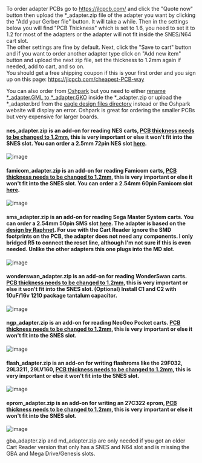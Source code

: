 To order adapter PCBs go to https://jlcpcb.com/ and click the "Quote now" button then upload the *_adapter.zip file of the adapter you want by clicking the "Add your Gerber file" button. It will take a while. Then in the settings below you will find "PCB Thickness" which is set to 1.6, you need to set it to 1.2 for most of the adapters or the adapter will not fit inside the SNES/N64 cart slot.    
The other settings are fine by default. Next, click the "Save to cart" button and if you want to order another adapter type click on "Add new item" button and upload the next zip file, set the thickness to 1.2mm again if needed, add to cart, and so on.     
You should get a free shipping coupon if this is your first order and you sign up on this page: https://jlcpcb.com/cheapest-PCB-way      

You can also order from [Oshpark](https://oshpark.com/) but you need to either [rename *_adapter.GML to *_adapter.GKO](https://www.dropbox.com/s/0rcvhalgeu11sf8/rename.jpg?dl=0) inside the *_adapter.zip or upload the *_adapter.brd from the [eagle design files directory](https://github.com/sanni/cartreader/tree/master/pcb/eagle%20design%20files) instead or the Oshpark website will display an error. Oshpark is great for ordering the smaller PCBs but very expensive for larger boards.   

#### nes_adapter.zip is an add-on for reading NES carts, [PCB thickness needs to be changed to 1.2mm](https://dl.dropboxusercontent.com/s/va1c72073cqfy90/pcb12.jpg?dl=1), this is very important or else it won't fit into the SNES slot. You can order a 2.5mm 72pin NES slot [here](https://www.aliexpress.com/item/32827561164.html).     

![image](https://dl.dropboxusercontent.com/s/z2atlcly642sewj/nes_adapter.png?dl=1)   

#### famicom_adapter.zip is an add-on for reading Famicom carts, [PCB thickness needs to be changed to 1.2mm](https://dl.dropboxusercontent.com/s/va1c72073cqfy90/pcb12.jpg?dl=1), this is very important or else it won't fit into the SNES slot. You can order a 2.54mm 60pin Famicom slot [here](https://www.aliexpress.com/item/32827561249.html).     

![image](https://dl.dropboxusercontent.com/s/w89ivzvuzk6hf5b/famicom_adapter.png?dl=1)   

#### sms_adapter.zip is an add-on for reading Sega Master System carts. You can order a 2.54mm 50pin SMS slot [here](https://www.aliexpress.com/item/32818469880.html). The adapter is based on the [design by Raphnet](https://www.raphnet.net/electronique/sms_to_smd/index_en.php). For use with the Cart Reader ignore the SMD footprints on the PCB, the adapter does not need any components. I only bridged R5 to connect the reset line, although I'm not sure if this is even needed. Unlike the other adapters this one plugs into the MD slot.   

![image](https://dl.dropboxusercontent.com/s/r6lavgoaccjtrz7/sms_adapter.png?dl=1)   

#### wonderswan_adapter.zip is an add-on for reading WonderSwan carts. [PCB thickness needs to be changed to 1.2mm](https://dl.dropboxusercontent.com/s/755249v8smcuoft/wonderswan_adapter.png?dl=1), this is very important or else it won't fit into the SNES slot. (Optional) Install C1 and C2 with 10uF/16v 1210 package tantalum capacitor.

![image](https://dl.dropboxusercontent.com/s/755249v8smcuoft/wonderswan_adapter.png?dl=1)   

#### ngp_adapter.zip is an add-on for reading NeoGeo Pocket carts. [PCB thickness needs to be changed to 1.2mm](https://dl.dropboxusercontent.com/s/755249v8smcuoft/wonderswan_adapter.png?dl=1), this is very important or else it won't fit into the SNES slot. 

![image](https://dl.dropboxusercontent.com/s/yvutwme8n7d4tiy/ngp_adapter.png?dl=1)   

#### flash_adapter.zip is an add-on for writing flashroms like the 29F032, 29L3211, 29LV160, [PCB thickness needs to be changed to 1.2mm](https://dl.dropboxusercontent.com/s/va1c72073cqfy90/pcb12.jpg?dl=1), this is very important or else it won't fit into the SNES slot.   
   
![image](https://dl.dropboxusercontent.com/s/afrfmiuwvmvg9px/flash_adapter.png?dl=1)   

#### eprom_adapter.zip is an add-on for writing an 27C322 eprom, [PCB thickness needs to be changed to 1.2mm](https://www.dropbox.com/s/va1c72073cqfy90/pcb12.jpg?dl=0), this is very important or else it won't fit into the SNES slot.     
   
![image](https://dl.dropboxusercontent.com/s/ldmtkjv7xsgtwyg/27c322_adapter.png?dl=1)   

gba_adapter.zip and md_adapter.zip are only needed if you got an older Cart Reader version that only has a SNES and N64 slot and is missing the GBA and Mega Drive/Genesis slots.    

